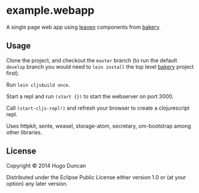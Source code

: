 # example.webapp

A single page web app using [leaven][leaven] components from
[bakery][bakery].

## Usage

Clone the project, and checkout the `master` branch (to run the
default `develop` branch you would need to `lein install` the top
level [bakery][bakery] project first).

Run `lein cljsbuild once`.

Start a repl and run `(start {})` to start the webserver on port 3000.

Call `(start-cljs-repl!)` and refresh your browser to create a
clojurescript repl.

Uses httpkit, sente, weasel, storage-atom, secretary, om-bootstrap
among other libraries.

## License

Copyright © 2014 Hugo Duncan

Distributed under the Eclipse Public License either version 1.0 or (at
your option) any later version.

[bakery]:https://github.com/palletops/bakery "bakery components for leaven"
[leaven]:https://github.com/palletops/leaven "leaven component library"

